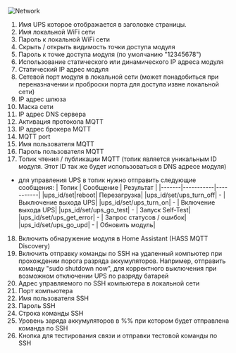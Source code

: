 ![Network](https://user-images.githubusercontent.com/36089626/233419193-8bd99f58-8664-497e-b649-cebdd96577ec.png)

1. Имя UPS которое отображается в заголовке страницы.
2. Имя локальной WiFi сети
3. Пароль к локальной WiFi сети
4. Скрыть / открыть видимость точки доступа модуля
5. Пароль к точке доступа модуля (по умолчанию "12345678")
6. Использование статического или динамического IP адреса модуля
7. Статический IP адрес модуля
8. Сетевой порт модуля в локальной сети (может понадобиться при переназначении и проброски порта для доступа извне локальной сети)
9. IP адрес шлюза
10. Маска сети
11. IP адрес DNS сервера
12. Активация протокола MQTT
13. IP адрес брокера MQTT
14. MQTT port
15. Имя пользователя MQTT
16. Пароль пользователя MQTT
17. Топик чтения / публикации MQTT (топик является уникальным ID модуля. Этот ID так же будет использоваться в DNS адресе модуля)
  - для управления UPS в топик нужно отправить следующие сообщения:
    | Топик | Сообщение | Результат |
    |-------|-----------|-----------|
    |ups_id/set|reboot| Перезагрузка|
    |ups_id/set/ups_turn_off| - | Выключение выхода UPS|
    |ups_id/set/ups_turn_on| - | Включение выхода UPS|
    |ups_id/set/ups_go_test| - | Запуск Self-Test|
    |ups_id/set/ups_get_error| - | Запрос статусов / ошибок|
    |ups_id/set/ups_go_upd| - | Обновить модуль|
18. Включить обнаружение модуля в Home Assistant (HASS MQTT Discovery)
19. Включить отправку команды по SSH на удаленный компьютер при прохождении порога разряда аккумуляторов. Например, отправить команду "sudo shutdown now", для корректного выключения при возможном отключении UPS по разряду батарей
20. Адрес управляемого по SSH компьютера в локальной сети
21. Порт компьютера
22. Имя пользователя SSH
23. Пароль SSH
24. Строка команды SSH
25. Уровень заряда аккумуляторов в %% при котором будет отправлена команда по SSH
26. Кнопка для тестирования связи и отправки тестовой команды по SSH
    
    
    
    

